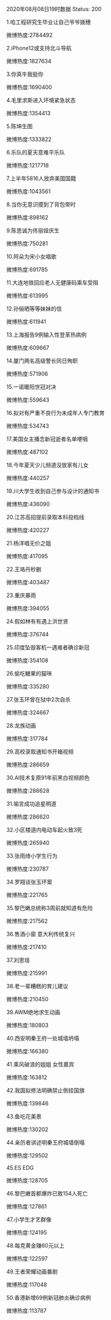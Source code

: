 2020年08月08日19时数据
Status: 200

1.哈工程研究生毕业让自己爷爷拨穗

微博热度:2784492

2.iPhone12或支持北斗导航

微博热度:1827634

3.你真牛我挺你

微博热度:1690400

4.毛里求斯进入环境紧急状态

微博热度:1354413

5.陈坤生图

微博热度:1333822

6.乐队的夏天意难平乐队

微博热度:1217718

7.上半年5816人放弃美国国籍

微博热度:1043561

8.当你无意识摸到了背包带时

微博热度:898162

9.陈思诚为佟丽娅庆生

微博热度:750281

10.阿朵为宋小女唱歌

微博热度:691785

11.大连地铁回应老人无健康码乘车受阻

微博热度:613995

12.孙俪晒等等妹妹的信

微博热度:611941

13.上海报告9例输入性登革热病例

微博热度:609667

14.厦门两名高级警长同日殉职

微博热度:571906

15.一诺暖阳世冠对决

微博热度:559643

16.拟对有严重不良行为未成年人专门教育

微博热度:534743

17.美国女主播念新冠逝者名单哽咽

微博热度:487102

18.今年夏天少儿频道没放家有儿女

微博热度:440257

19.川大学生收到自己参与设计的通知书

微博热度:436090

20.江苏高招提前录取本科投档线

微博热度:420227

21.杨洋唱无价之姐

微博热度:417095

22.王珞丹秒删

微博热度:403487

23.重庆暴雨

微博热度:394055

24.假如林有有遇上洪世贤

微博热度:376744

25.印度坠毁客机一遇难者确诊新冠

微博热度:354108

26.偷吃糖果的猫咪

微博热度:335280

27.张玉环曾在狱中2次自杀

微博热度:324667

28.龙族动画

微博热度:317784

29.高校录取通知书开箱视频

微博热度:286659

30.AI技术复原91年前黑白视频颜色

微博热度:286628

31.喻言成功追星明道

微博热度:286620

32.小区楼道内电动车起火致3死

微博热度:265940

33.张雨绮小学生行为

微博热度:230787

34.罗翔谈张玉环案

微博热度:221765

35.黎巴嫩总统称3周前就知道有危险

微博热度:217562

36.售酒小窗 意大利传统复兴

微博热度:217410

37.刘思瑶

微博热度:215991

38.老一辈糟糕的育儿建议

微博热度:210450

39.AWM绝地求生动画

微博热度:180803

40.西安明秦王府一处城墙坍塌

微博热度:166380

41.乘风破浪的姐姐 女性嘉宾

微博热度:163812

42.我国拟修法明确禁止倒挂国旗

微博热度:139846

43.鱼吃花美景

微博热度:130202

44.亲历者讲述明秦王府城墙倒塌

微博热度:129502

45.ES EDG

微博热度:128705

46.黎巴嫩首都爆炸已致154人死亡

微博热度:127861

47.小学生才艺群像

微博热度:124195

48.每克黄金赚60元以上

微博热度:122597

49.王者荣耀动画番剧

微博热度:117048

50.香港新增69例新冠肺炎确诊病例

微博热度:113787

